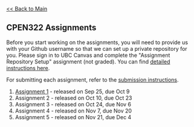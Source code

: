 [<< Back to Main](../README.md)

## CPEN322 Assignments

Before you start working on the assignments, you will need to provide us with your Github username so that we can set up a private repository for you. Please sign in to UBC Canvas and complete the "Assignment Repository Setup" assignment (not graded). You can find [detailed instructions here](setup.md).

For submitting each assignment, refer to the [submission instructions](canvas-submission.md).

1. [Assignment 1](assignment-1.md) - released on Sep 25, due Oct 9
2. Assignment 2 - released on Oct 10, due Oct 23
3. Assignment 3 - released on Oct 24, due Nov 6
4. Assignment 4 - released on Nov 7, due Nov 20
5. Assignment 5 - released on Nov 21, due Dec 4